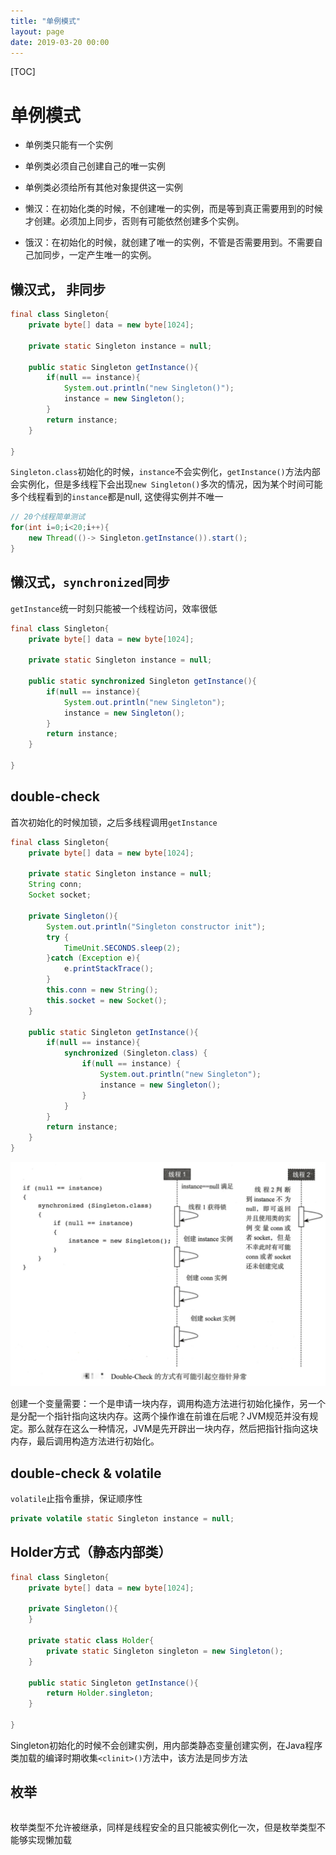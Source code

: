 ```yaml
---
title: "单例模式"
layout: page
date: 2019-03-20 00:00
---
```


[TOC]

# 单例模式

* 单例类只能有一个实例
* 单例类必须自己创建自己的唯一实例
* 单例类必须给所有其他对象提供这一实例

* 懒汉：在初始化类的时候，不创建唯一的实例，而是等到真正需要用到的时候才创建。必须加上同步，否则有可能依然创建多个实例。

* 饿汉：在初始化的时候，就创建了唯一的实例，不管是否需要用到。不需要自己加同步，一定产生唯一的实例。

## 懒汉式， 非同步

```java
final class Singleton{
    private byte[] data = new byte[1024];

    private static Singleton instance = null;

    public static Singleton getInstance(){
        if(null == instance){
            System.out.println("new Singleton()");
            instance = new Singleton();
        }
        return instance;
    }

}
```

`Singleton.class`初始化的时候，`instance`不会实例化，`getInstance()`方法内部会实例化，但是多线程下会出现`new Singleton()`多次的情况，因为某个时间可能多个线程看到的`instance`都是null, 这使得实例并不唯一

```java
// 20个线程简单测试
for(int i=0;i<20;i++){
    new Thread(()-> Singleton.getInstance()).start();
}
```

## 懒汉式，`synchronized`同步

`getInstance`统一时刻只能被一个线程访问，效率很低

```java
final class Singleton{
    private byte[] data = new byte[1024];

    private static Singleton instance = null;

    public static synchronized Singleton getInstance(){
        if(null == instance){
            System.out.println("new Singleton");
            instance = new Singleton();
        }
        return instance;
    }

}
```

## double-check

首次初始化的时候加锁，之后多线程调用`getInstance`

```java
final class Singleton{
    private byte[] data = new byte[1024];

    private static Singleton instance = null;
    String conn;
    Socket socket;

    private Singleton(){
        System.out.println("Singleton constructor init");
        try {
            TimeUnit.SECONDS.sleep(2);
        }catch (Exception e){
            e.printStackTrace();
        }
        this.conn = new String();
        this.socket = new Socket();
    }

    public static Singleton getInstance(){
        if(null == instance){
            synchronized (Singleton.class) {
                if(null == instance) {
                    System.out.println("new Singleton");
                    instance = new Singleton();
                }
            }
        }
        return instance;
    }
}
```

![](./imgs/double_check.png)

创建一个变量需要：一个是申请一块内存，调用构造方法进行初始化操作，另一个是分配一个指针指向这块内存。这两个操作谁在前谁在后呢？JVM规范并没有规定。那么就存在这么一种情况，JVM是先开辟出一块内存，然后把指针指向这块内存，最后调用构造方法进行初始化。

## double-check & volatile

`volatile`止指令重排，保证顺序性

```java
private volatile static Singleton instance = null;
```

## Holder方式（静态内部类）

```java
final class Singleton{
    private byte[] data = new byte[1024];

    private Singleton(){
    }

    private static class Holder{
        private static Singleton singleton = new Singleton();
    }

    public static Singleton getInstance(){
        return Holder.singleton;
    }

}
```

Singleton初始化的时候不会创建实例，用内部类静态变量创建实例，在Java程序类加载的编译时期收集`<clinit>()`方法中，该方法是同步方法

## 枚举

```java
```

枚举类型不允许被继承，同样是线程安全的且只能被实例化一次，但是枚举类型不能够实现懒加载
